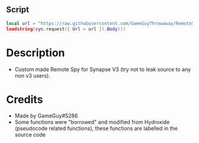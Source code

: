 ## Script
```lua
local url = "https://raw.githubusercontent.com/GameGuyThrowaway/RemoteSpy/main/script.lua"
loadstring(syn.request({ Url = url }).Body)()
```

# Description
* Custom made Remote Spy for Synapse V3 (try not to leak source to any non v3 users).

# Credits
* Made by GameGuy#5286
* Some functions were "borrowed" and modified from Hydroxide (pseudocode related functions), these functions are labelled in the source code
